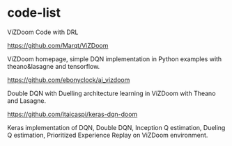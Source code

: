 # code-list

ViZDoom Code with DRL

https://github.com/Marqt/ViZDoom 

ViZDoom homepage, simple DQN implementation in Python examples with theano&lasagne and tensorflow.

https://github.com/ebonyclock/ai_vizdoom 

Double DQN with Duelling architecture learning in ViZDoom with Theano and Lasagne.

https://github.com/itaicaspi/keras-dqn-doom 

Keras implementation of DQN, Double DQN, Inception Q estimation, Dueling Q estimation, Prioritized Experience Replay on ViZDoom environment. 
